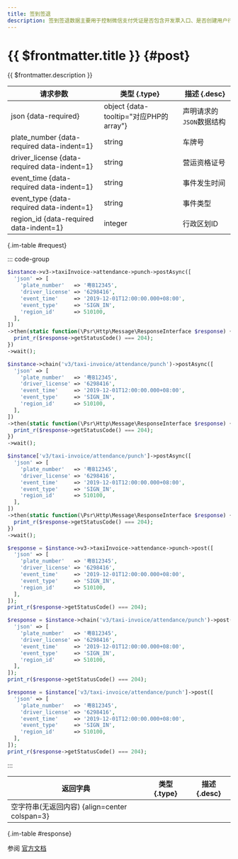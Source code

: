 ```yaml
---
title: 签到签退
description: 签到签退数据主要用于控制微信支付凭证是否包含开发票入口、是否创建用户行程单
---
```


# {{ $frontmatter.title }} {#post}

{{ $frontmatter.description }}

| 请求参数 | 类型 {.type} | 描述 {.desc}
| --- | --- | ---
| json {data-required} | object {data-tooltip="对应PHP的array"} | 声明请求的`JSON`数据结构
| plate_number {data-required data-indent=1} | string | 车牌号
| driver_license {data-required data-indent=1} | string | 营运资格证号
| event_time {data-required data-indent=1} | string | 事件发生时间
| event_type {data-required data-indent=1} | string | 事件类型
| region_id {data-required data-indent=1} | integer | 行政区划ID

{.im-table #request}

::: code-group

```php [异步纯链式]
$instance->v3->taxiInvoice->attendance->punch->postAsync([
  'json' => [
    'plate_number'   => '粤B12345',
    'driver_license' => '6298416',
    'event_time'     => '2019-12-01T12:00:00.000+08:00',
    'event_type'     => 'SIGN_IN',
    'region_id'      => 510100,
  ],
])
->then(static function(\Psr\Http\Message\ResponseInterface $response) {
  print_r($response->getStatusCode() === 204);
})
->wait();
```

```php [异步声明式]
$instance->chain('v3/taxi-invoice/attendance/punch')->postAsync([
  'json' => [
    'plate_number'   => '粤B12345',
    'driver_license' => '6298416',
    'event_time'     => '2019-12-01T12:00:00.000+08:00',
    'event_type'     => 'SIGN_IN',
    'region_id'      => 510100,
  ],
])
->then(static function(\Psr\Http\Message\ResponseInterface $response) {
  print_r($response->getStatusCode() === 204);
})
->wait();
```

```php [异步属性式]
$instance['v3/taxi-invoice/attendance/punch']->postAsync([
  'json' => [
    'plate_number'   => '粤B12345',
    'driver_license' => '6298416',
    'event_time'     => '2019-12-01T12:00:00.000+08:00',
    'event_type'     => 'SIGN_IN',
    'region_id'      => 510100,
  ],
])
->then(static function(\Psr\Http\Message\ResponseInterface $response) {
  print_r($response->getStatusCode() === 204);
})
->wait();
```

```php [同步纯链式]
$response = $instance->v3->taxiInvoice->attendance->punch->post([
  'json' => [
    'plate_number'   => '粤B12345',
    'driver_license' => '6298416',
    'event_time'     => '2019-12-01T12:00:00.000+08:00',
    'event_type'     => 'SIGN_IN',
    'region_id'      => 510100,
  ],
]);
print_r($response->getStatusCode() === 204);
```

```php [同步声明式]
$response = $instance->chain('v3/taxi-invoice/attendance/punch')->post([
  'json' => [
    'plate_number'   => '粤B12345',
    'driver_license' => '6298416',
    'event_time'     => '2019-12-01T12:00:00.000+08:00',
    'event_type'     => 'SIGN_IN',
    'region_id'      => 510100,
  ],
]);
print_r($response->getStatusCode() === 204);
```

```php [同步属性式]
$response = $instance['v3/taxi-invoice/attendance/punch']->post([
  'json' => [
    'plate_number'   => '粤B12345',
    'driver_license' => '6298416',
    'event_time'     => '2019-12-01T12:00:00.000+08:00',
    'event_type'     => 'SIGN_IN',
    'region_id'      => 510100,
  ],
]);
print_r($response->getStatusCode() === 204);
```

:::

| 返回字典 | 类型 {.type} | 描述 {.desc}
| --- | --- | ---
| 空字符串(无返回内容) {align=center colspan=3}

{.im-table #response}

参阅 [官方文档](https://pay.weixin.qq.com/docs/partner/apis/taxi-fapiao/attendance/punch-attendance.html)
